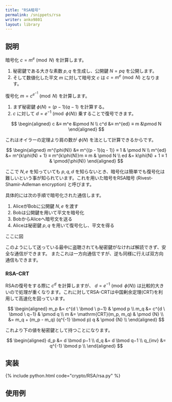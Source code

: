 ```yaml
---
title: "RSA暗号"
permalink: /snippets/rsa
writer: anko9801
layout: library
---
```


## 説明

暗号化
$c = m^{e} \pmod N$ を計算します。

1. 秘密鍵である大きな素数 $p, q$ を生成し、公開鍵 $N = pq$ を公開します。
2. そして数値化した平文 $m$ に対して暗号文 $c$ は $c = m^e \pmod N$ となります。

復号化
$m = c^{e^{-1}} \pmod N$ を計算します。

1. まず秘密鍵 $\phi(N) = (p - 1)(q - 1)$ を計算する。
2. $c$ に対して $d = e^{-1} \pmod{\phi(N)}$ 乗することで復号できます。

$$
\begin{aligned}
c &≡ m^e &\pmod N \\
c^d &≡ m^{ed} ≡ m &\pmod N
\end{aligned}
$$

これはオイラーの定理より肩の数が $\phi(N)$ を法として計算できるからです。

$$
\begin{aligned}
m^{\phi(N)} &≡ m^{(p - 1)(q - 1)} ≡ 1 & \pmod N \\
m^{ed} &= m^{k\phi(N) + 1} ≡ m^{k\phi(N)}m ≡ m & \pmod N \\
ed &= k\phi(N) + 1 ≡ 1 & \pmod{\phi(N)}
\end{aligned}
$$

ここで $N, e$ を知っていても $p, q, d$ を知らないとき、暗号化は簡単でも復号化は難しいという事が知られています。これを用いた暗号をRSA暗号 (Rivest-Shamir-Adleman encryption) と呼びます。

具体的には次の手順で暗号化された通信します。

1. AliceがBobに公開鍵 $N, e$ を渡す
2. Bobは公開鍵を用いて平文を暗号化
3. BobからAliceへ暗号文を送る
4. Aliceは秘密鍵 $p, q$ を用いて復号化し、平文を得る

ここに図

このようにして送っている最中に盗聴されても秘密鍵がなければ解読できず、安全な通信ができます。
またこれは一方向通信ですが、逆も同様に行えば双方向通信もできます。

### RSA-CRT

RSAの復号をする際に $c^d$ を計算しますが、 $d = e^{-1} \pmod {\phi (N)}$ は比較的大きいので処理が重くなります。これに対してRSA-CRTは中国剰余定理(CRT)を利用して高速化を図っています。

$$
\begin{aligned}
m_p &= c^{d \ \bmod \ p−1} & \pmod p \\
m_q &= c^{d \ \bmod \ q−1} & \pmod q \\
m &= \mathrm{CRT}(m_p, m_q) & \pmod {N} \\
&= m_q + (m_p - m_q) (q^{-1} \bmod p) q & \pmod {N} \\
\end{aligned}
$$

これより下の値を秘密鍵として持つことになります。

$$
\begin{aligned}
d_p &= d \bmod p−1 \\
d_q &= d \bmod q−1 \\
q_{inv} &= q^{-1} \bmod p \\
\end{aligned}
$$

## 実装

{% include python.html code="crypto/RSA/rsa.py" %}

## 使用例
